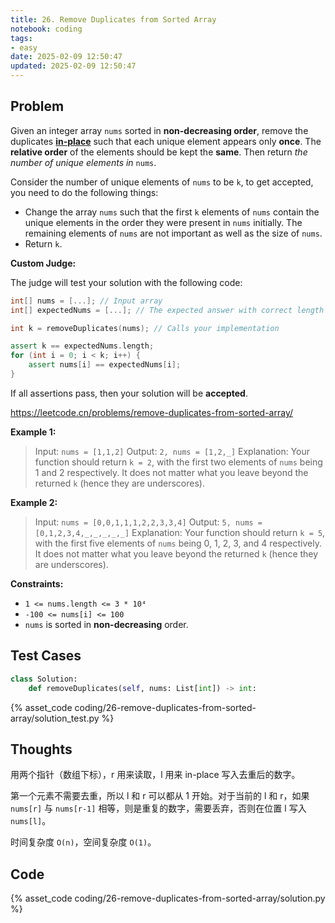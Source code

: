 ```yaml
---
title: 26. Remove Duplicates from Sorted Array
notebook: coding
tags:
- easy
date: 2025-02-09 12:50:47
updated: 2025-02-09 12:50:47
---
```

## Problem

Given an integer array `nums` sorted in **non-decreasing order**, remove the duplicates [**in-place**](https://en.wikipedia.org/wiki/In-place_algorithm) such that each unique element appears only **once**. The **relative order** of the elements should be kept the **same**. Then return _the number of unique elements in_ `nums`.

Consider the number of unique elements of `nums` to be `k`, to get accepted, you need to do the following things:

-   Change the array `nums` such that the first `k` elements of `nums` contain the unique elements in the order they were present in `nums` initially. The remaining elements of `nums` are not important as well as the size of `nums`.
-   Return `k`.

**Custom Judge:**

The judge will test your solution with the following code:

``` cpp
int[] nums = [...]; // Input array
int[] expectedNums = [...]; // The expected answer with correct length

int k = removeDuplicates(nums); // Calls your implementation

assert k == expectedNums.length;
for (int i = 0; i < k; i++) {
    assert nums[i] == expectedNums[i];
}
```

If all assertions pass, then your solution will be **accepted**.

<https://leetcode.cn/problems/remove-duplicates-from-sorted-array/>

**Example 1:**

> Input: `nums = [1,1,2]`
> Output: `2, nums = [1,2,_]`
> Explanation: Your function should return `k = 2`, with the first two elements of `nums` being 1 and 2 respectively.
> It does not matter what you leave beyond the returned `k` (hence they are underscores).

**Example 2:**

> Input: `nums = [0,0,1,1,1,2,2,3,3,4]`
> Output: `5, nums = [0,1,2,3,4,_,_,_,_,_]`
> Explanation: Your function should return `k = 5`, with the first five elements of `nums` being 0, 1, 2, 3, and 4 respectively.
> It does not matter what you leave beyond the returned `k` (hence they are underscores).

**Constraints:**

- `1 <= nums.length <= 3 * 10⁴`
- `-100 <= nums[i] <= 100`
- `nums` is sorted in **non-decreasing** order.

## Test Cases

``` python
class Solution:
    def removeDuplicates(self, nums: List[int]) -> int:

```

{% asset_code coding/26-remove-duplicates-from-sorted-array/solution_test.py %}

## Thoughts

用两个指针（数组下标），r 用来读取，l 用来 in-place 写入去重后的数字。

第一个元素不需要去重，所以 l 和 r 可以都从 1 开始。对于当前的 l 和 r，如果 `nums[r]` 与 `nums[r-1]` 相等，则是重复的数字，需要丢弃，否则在位置 l 写入 `nums[l]`。

时间复杂度 `O(n)`，空间复杂度 `O(1)`。

## Code

{% asset_code coding/26-remove-duplicates-from-sorted-array/solution.py %}
